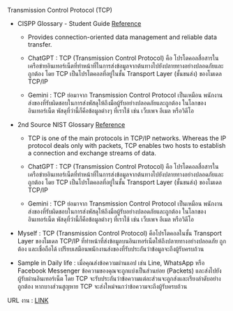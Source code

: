 Transmission Control Protocol (TCP)
- CISPP Glossary - Student Guide [Reference](https://www.isc2.org/certifications/cissp/cissp-student-glossary)
   - Provides connection-oriented data management and reliable data transfer.
     
   - ChatGPT : TCP (Transmission Control Protocol) คือ โปรโตคอลสื่อสารในเครือข่ายอินเทอร์เน็ตที่ทำหน้าที่ในการส่งข้อมูลจากต้นทางไปยังปลายทางอย่างปลอดภัยและถูกต้อง โดย TCP เป็นโปรโตคอลที่อยู่ในชั้น Transport Layer (ชั้นขนส่ง) ของโมเดล TCP/IP
     
   - Gemini : TCP ย่อมาจาก Transmission Control Protocol เป็นเหมือน พนักงานส่งของที่รับผิดชอบในการส่งพัสดุให้ถึงมือผู้รับอย่างปลอดภัยและถูกต้อง ในโลกของอินเทอร์เน็ต พัสดุที่ว่านี้ก็คือข้อมูลต่างๆ ที่เราใช้ เช่น เว็บเพจ อีเมล หรือวิดีโอ
   
- 2nd Source NIST Glossary [Reference](https://csrc.nist.gov/glossary
)
   - TCP is one of the main protocols in TCP/IP networks. Whereas the IP protocol deals only with packets, TCP enables two hosts to establish a connection and exchange streams of data.
     
   - ChatGPT : TCP (Transmission Control Protocol) คือ โปรโตคอลสื่อสารในเครือข่ายอินเทอร์เน็ตที่ทำหน้าที่ในการส่งข้อมูลจากต้นทางไปยังปลายทางอย่างปลอดภัยและถูกต้อง โดย TCP เป็นโปรโตคอลที่อยู่ในชั้น Transport Layer (ชั้นขนส่ง) ของโมเดล TCP/IP
     
   - Gemini : TCP ย่อมาจาก Transmission Control Protocol เป็นเหมือน พนักงานส่งของที่รับผิดชอบในการส่งพัสดุให้ถึงมือผู้รับอย่างปลอดภัยและถูกต้อง ในโลกของอินเทอร์เน็ต พัสดุที่ว่านี้ก็คือข้อมูลต่างๆ ที่เราใช้ เช่น เว็บเพจ อีเมล หรือวิดีโอ
   
- Myself : TCP (Transmission Control Protocol) คือโปรโตคอลในชั้น Transport Layer ของโมเดล TCP/IP ที่ทำหน้าที่ส่งข้อมูลบนอินเทอร์เน็ตให้ถึงปลายทางอย่างปลอดภัย ถูกต้อง และเชื่อถือได้ เปรียบเสมือนพนักงานส่งของที่รับประกันว่าข้อมูลจะถึงผู้รับครบถ้วน

- Sample in Daily life : เมื่อคุณส่งข้อความผ่านแอป เช่น Line, WhatsApp หรือ Facebook Messenger ข้อความของคุณจะถูกแบ่งเป็นส่วนย่อย (Packets) และส่งไปยังผู้รับผ่านอินเทอร์เน็ต โดย TCP จะรับประกันว่าข้อความแต่ละส่วนจะถูกส่งและเรียงลำดับอย่างถูกต้อง หากบางส่วนสูญหาย TCP จะส่งใหม่จนกว่าข้อความจะถึงผู้รับครบถ้วน

URL งาน : [LINK](https://6530200452.github.io/TCP)
